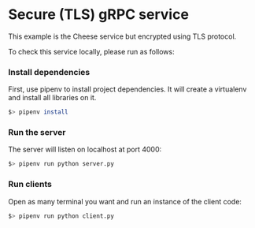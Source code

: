 # Secure (TLS) gRPC service

This example is the Cheese service but encrypted using TLS protocol. 

To check this service locally, please run as follows:

### Install dependencies

First, use pipenv to install project dependencies. It will create a virtualenv and
install all libraries on it.

```bash
$> pipenv install
```

### Run the server

The server will listen on localhost at port 4000:

```bash
$> pipenv run python server.py
```

### Run clients

Open as many terminal you want and run an instance of the client code:

```bash
$> pipenv run python client.py
```
